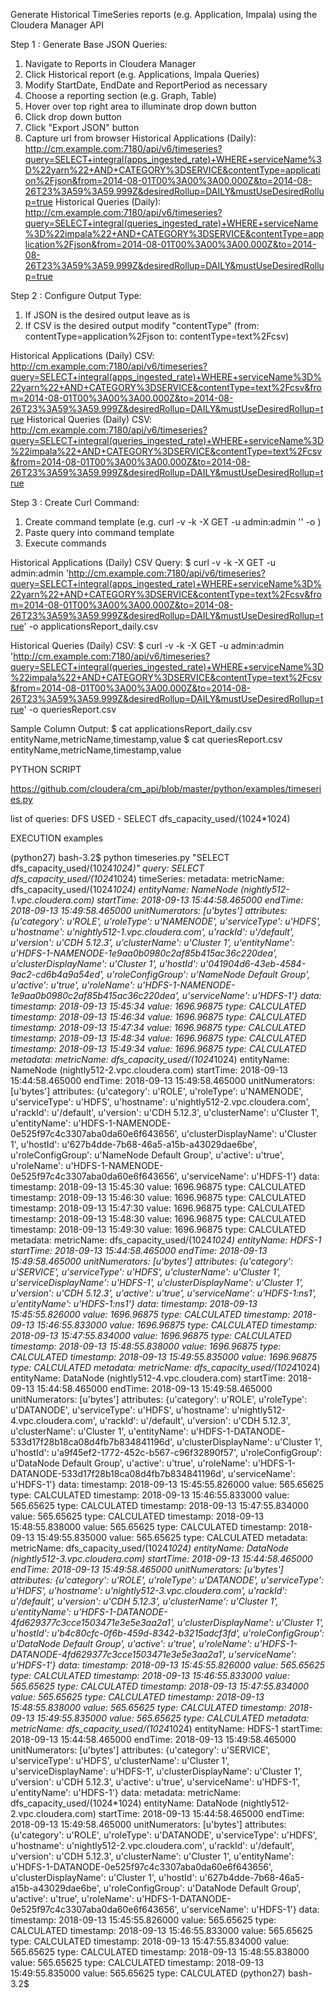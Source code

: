 Generate Historical TimeSeries reports (e.g. Application, Impala) using the Cloudera Manager API

Step 1 : Generate Base JSON Queries:
1. Navigate to Reports in Cloudera Manager
2. Click Historical report (e.g. Applications, Impala Queries)
3. Modify StartDate, EndDate and ReportPeriod as necessary
4. Choose a reporting section (e.g. Graph, Table)
5. Hover over top right area to illuminate drop down button
6. Click drop down button
7. Click "Export JSON" button
8. Capture url from browser
Historical Applications (Daily):
http://cm.example.com:7180/api/v6/timeseries?query=SELECT+integral(apps_ingested_rate)+WHERE+serviceName%3D%22yarn%22+AND+CATEGORY%3DSERVICE&contentType=application%2Fjson&from=2014-08-01T00%3A00%3A00.000Z&to=2014-08-26T23%3A59%3A59.999Z&desiredRollup=DAILY&mustUseDesiredRollup=true
Historical Queries (Daily):
http://cm.example.com:7180/api/v6/timeseries?query=SELECT+integral(queries_ingested_rate)+WHERE+serviceName%3D%22impala%22+AND+CATEGORY%3DSERVICE&contentType=application%2Fjson&from=2014-08-01T00%3A00%3A00.000Z&to=2014-08-26T23%3A59%3A59.999Z&desiredRollup=DAILY&mustUseDesiredRollup=true


Step 2 : Configure Output Type:
1. If JSON is the desired output leave as is
2. If CSV is the desired output modify "contentType" (from: contentType=application%2Fjson to: contentType=text%2Fcsv)

Historical Applications (Daily) CSV:
http://cm.example.com:7180/api/v6/timeseries?query=SELECT+integral(apps_ingested_rate)+WHERE+serviceName%3D%22yarn%22+AND+CATEGORY%3DSERVICE&contentType=text%2Fcsv&from=2014-08-01T00%3A00%3A00.000Z&to=2014-08-26T23%3A59%3A59.999Z&desiredRollup=DAILY&mustUseDesiredRollup=true
Historical Queries (Daily) CSV:
http://cm.example.com:7180/api/v6/timeseries?query=SELECT+integral(queries_ingested_rate)+WHERE+serviceName%3D%22impala%22+AND+CATEGORY%3DSERVICE&contentType=text%2Fcsv&from=2014-08-01T00%3A00%3A00.000Z&to=2014-08-26T23%3A59%3A59.999Z&desiredRollup=DAILY&mustUseDesiredRollup=true


Step 3 : Create Curl Command:
1. Create command template (e.g. curl -v -k -X GET -u admin:admin '<query>' -o <filename>)
2. Paste query into command template
3. Execute commands  

Historical Applications (Daily) CSV Query:
$ curl -v -k -X GET -u admin:admin 'http://cm.example.com:7180/api/v6/timeseries?query=SELECT+integral(apps_ingested_rate)+WHERE+serviceName%3D%22yarn%22+AND+CATEGORY%3DSERVICE&contentType=text%2Fcsv&from=2014-08-01T00%3A00%3A00.000Z&to=2014-08-26T23%3A59%3A59.999Z&desiredRollup=DAILY&mustUseDesiredRollup=true' -o applicationsReport_daily.csv

Historical Queries (Daily) CSV:
$ curl -v -k -X GET -u admin:admin 'http://cm.example.com:7180/api/v6/timeseries?query=SELECT+integral(queries_ingested_rate)+WHERE+serviceName%3D%22impala%22+AND+CATEGORY%3DSERVICE&contentType=text%2Fcsv&from=2014-08-01T00%3A00%3A00.000Z&to=2014-08-26T23%3A59%3A59.999Z&desiredRollup=DAILY&mustUseDesiredRollup=true' -o queriesReport.csv

Sample Column Output:
$ cat applicationsReport_daily.csv
entityName,metricName,timestamp,value
$ cat queriesReport.csv
entityName,metricName,timestamp,value



PYTHON SCRIPT


https://github.com/cloudera/cm_api/blob/master/python/examples/timeseries.py


list of queries:
DFS USED - SELECT dfs_capacity_used/(1024*1024)

EXECUTION examples

(python27) bash-3.2$ python timeseries.py "SELECT dfs_capacity_used/(1024*1024)"
<ApiTimeSeriesResponse>
  query: SELECT dfs_capacity_used/(1024*1024)
  timeSeries:
    metadata:
      metricName: dfs_capacity_used/(1024*1024)
      entityName: NameNode (nightly512-1.vpc.cloudera.com)
      startTime: 2018-09-13 15:44:58.465000
      endTime: 2018-09-13 15:49:58.465000
      unitNumerators: [u'bytes']
      attributes: {u'category': u'ROLE', u'roleType': u'NAMENODE', u'serviceType': u'HDFS', u'hostname': u'nightly512-1.vpc.cloudera.com', u'rackId': u'/default', u'version': u'CDH 5.12.3', u'clusterName': u'Cluster 1', u'entityName': u'HDFS-1-NAMENODE-1e9aa0b0980c2af85b415ac36c220dea', u'clusterDisplayName': u'Cluster 1', u'hostId': u'041904d6-43eb-4584-9ac2-cd6b4a9a54ed', u'roleConfigGroup': u'NameNode Default Group', u'active': u'true', u'roleName': u'HDFS-1-NAMENODE-1e9aa0b0980c2af85b415ac36c220dea', u'serviceName': u'HDFS-1'}
    data:
      timestamp: 2018-09-13 15:45:34 value: 1696.96875 type: CALCULATED
      timestamp: 2018-09-13 15:46:34 value: 1696.96875 type: CALCULATED
      timestamp: 2018-09-13 15:47:34 value: 1696.96875 type: CALCULATED
      timestamp: 2018-09-13 15:48:34 value: 1696.96875 type: CALCULATED
      timestamp: 2018-09-13 15:49:34 value: 1696.96875 type: CALCULATED
    metadata:
      metricName: dfs_capacity_used/(1024*1024)
      entityName: NameNode (nightly512-2.vpc.cloudera.com)
      startTime: 2018-09-13 15:44:58.465000
      endTime: 2018-09-13 15:49:58.465000
      unitNumerators: [u'bytes']
      attributes: {u'category': u'ROLE', u'roleType': u'NAMENODE', u'serviceType': u'HDFS', u'hostname': u'nightly512-2.vpc.cloudera.com', u'rackId': u'/default', u'version': u'CDH 5.12.3', u'clusterName': u'Cluster 1', u'entityName': u'HDFS-1-NAMENODE-0e525f97c4c3307aba0da60e6f643656', u'clusterDisplayName': u'Cluster 1', u'hostId': u'627b4dde-7b68-46a5-a15b-a43029dae6be', u'roleConfigGroup': u'NameNode Default Group', u'active': u'true', u'roleName': u'HDFS-1-NAMENODE-0e525f97c4c3307aba0da60e6f643656', u'serviceName': u'HDFS-1'}
    data:
      timestamp: 2018-09-13 15:45:30 value: 1696.96875 type: CALCULATED
      timestamp: 2018-09-13 15:46:30 value: 1696.96875 type: CALCULATED
      timestamp: 2018-09-13 15:47:30 value: 1696.96875 type: CALCULATED
      timestamp: 2018-09-13 15:48:30 value: 1696.96875 type: CALCULATED
      timestamp: 2018-09-13 15:49:30 value: 1696.96875 type: CALCULATED
    metadata:
      metricName: dfs_capacity_used/(1024*1024)
      entityName: HDFS-1
      startTime: 2018-09-13 15:44:58.465000
      endTime: 2018-09-13 15:49:58.465000
      unitNumerators: [u'bytes']
      attributes: {u'category': u'SERVICE', u'serviceType': u'HDFS', u'clusterName': u'Cluster 1', u'serviceDisplayName': u'HDFS-1', u'clusterDisplayName': u'Cluster 1', u'version': u'CDH 5.12.3', u'active': u'true', u'serviceName': u'HDFS-1:ns1', u'entityName': u'HDFS-1:ns1'}
    data:
      timestamp: 2018-09-13 15:45:55.826000 value: 1696.96875 type: CALCULATED
      timestamp: 2018-09-13 15:46:55.833000 value: 1696.96875 type: CALCULATED
      timestamp: 2018-09-13 15:47:55.834000 value: 1696.96875 type: CALCULATED
      timestamp: 2018-09-13 15:48:55.838000 value: 1696.96875 type: CALCULATED
      timestamp: 2018-09-13 15:49:55.835000 value: 1696.96875 type: CALCULATED
    metadata:
      metricName: dfs_capacity_used/(1024*1024)
      entityName: DataNode (nightly512-4.vpc.cloudera.com)
      startTime: 2018-09-13 15:44:58.465000
      endTime: 2018-09-13 15:49:58.465000
      unitNumerators: [u'bytes']
      attributes: {u'category': u'ROLE', u'roleType': u'DATANODE', u'serviceType': u'HDFS', u'hostname': u'nightly512-4.vpc.cloudera.com', u'rackId': u'/default', u'version': u'CDH 5.12.3', u'clusterName': u'Cluster 1', u'entityName': u'HDFS-1-DATANODE-533d17f28b18ca08d4fb7b834841196d', u'clusterDisplayName': u'Cluster 1', u'hostId': u'a9f45ef2-1772-452c-b567-c96f32890f57', u'roleConfigGroup': u'DataNode Default Group', u'active': u'true', u'roleName': u'HDFS-1-DATANODE-533d17f28b18ca08d4fb7b834841196d', u'serviceName': u'HDFS-1'}
    data:
      timestamp: 2018-09-13 15:45:55.826000 value: 565.65625 type: CALCULATED
      timestamp: 2018-09-13 15:46:55.833000 value: 565.65625 type: CALCULATED
      timestamp: 2018-09-13 15:47:55.834000 value: 565.65625 type: CALCULATED
      timestamp: 2018-09-13 15:48:55.838000 value: 565.65625 type: CALCULATED
      timestamp: 2018-09-13 15:49:55.835000 value: 565.65625 type: CALCULATED
    metadata:
      metricName: dfs_capacity_used/(1024*1024)
      entityName: DataNode (nightly512-3.vpc.cloudera.com)
      startTime: 2018-09-13 15:44:58.465000
      endTime: 2018-09-13 15:49:58.465000
      unitNumerators: [u'bytes']
      attributes: {u'category': u'ROLE', u'roleType': u'DATANODE', u'serviceType': u'HDFS', u'hostname': u'nightly512-3.vpc.cloudera.com', u'rackId': u'/default', u'version': u'CDH 5.12.3', u'clusterName': u'Cluster 1', u'entityName': u'HDFS-1-DATANODE-4fd629377c3cce1503471e3e5e3aa2a1', u'clusterDisplayName': u'Cluster 1', u'hostId': u'b4c80cfc-0f6b-459d-8342-b3215adcf3fd', u'roleConfigGroup': u'DataNode Default Group', u'active': u'true', u'roleName': u'HDFS-1-DATANODE-4fd629377c3cce1503471e3e5e3aa2a1', u'serviceName': u'HDFS-1'}
    data:
      timestamp: 2018-09-13 15:45:55.826000 value: 565.65625 type: CALCULATED
      timestamp: 2018-09-13 15:46:55.833000 value: 565.65625 type: CALCULATED
      timestamp: 2018-09-13 15:47:55.834000 value: 565.65625 type: CALCULATED
      timestamp: 2018-09-13 15:48:55.838000 value: 565.65625 type: CALCULATED
      timestamp: 2018-09-13 15:49:55.835000 value: 565.65625 type: CALCULATED
    metadata:
      metricName: dfs_capacity_used/(1024*1024)
      entityName: HDFS-1
      startTime: 2018-09-13 15:44:58.465000
      endTime: 2018-09-13 15:49:58.465000
      unitNumerators: [u'bytes']
      attributes: {u'category': u'SERVICE', u'serviceType': u'HDFS', u'clusterName': u'Cluster 1', u'serviceDisplayName': u'HDFS-1', u'clusterDisplayName': u'Cluster 1', u'version': u'CDH 5.12.3', u'active': u'true', u'serviceName': u'HDFS-1', u'entityName': u'HDFS-1'}
    data:
    metadata:
      metricName: dfs_capacity_used/(1024*1024)
      entityName: DataNode (nightly512-2.vpc.cloudera.com)
      startTime: 2018-09-13 15:44:58.465000
      endTime: 2018-09-13 15:49:58.465000
      unitNumerators: [u'bytes']
      attributes: {u'category': u'ROLE', u'roleType': u'DATANODE', u'serviceType': u'HDFS', u'hostname': u'nightly512-2.vpc.cloudera.com', u'rackId': u'/default', u'version': u'CDH 5.12.3', u'clusterName': u'Cluster 1', u'entityName': u'HDFS-1-DATANODE-0e525f97c4c3307aba0da60e6f643656', u'clusterDisplayName': u'Cluster 1', u'hostId': u'627b4dde-7b68-46a5-a15b-a43029dae6be', u'roleConfigGroup': u'DataNode Default Group', u'active': u'true', u'roleName': u'HDFS-1-DATANODE-0e525f97c4c3307aba0da60e6f643656', u'serviceName': u'HDFS-1'}
    data:
      timestamp: 2018-09-13 15:45:55.826000 value: 565.65625 type: CALCULATED
      timestamp: 2018-09-13 15:46:55.833000 value: 565.65625 type: CALCULATED
      timestamp: 2018-09-13 15:47:55.834000 value: 565.65625 type: CALCULATED
      timestamp: 2018-09-13 15:48:55.838000 value: 565.65625 type: CALCULATED
      timestamp: 2018-09-13 15:49:55.835000 value: 565.65625 type: CALCULATED
(python27) bash-3.2$
